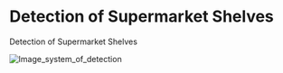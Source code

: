 # Detection of Supermarket Shelves
Detection of Supermarket Shelves

![Image_system_of_detection](https://user-images.githubusercontent.com/19544865/71736869-f27fef80-2e30-11ea-9b7a-48a210c815a1.jpg)
